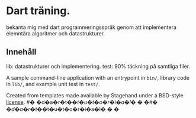 # Dart träning.

bekanta mig med dart programmeringsspråk genom att implementera elemntära algoritmer och datastrukturer.

## Innehåll

lib: datastrukturer och implementering.
test: 90% täckning på samtliga filer. 




A sample command-line application with an entrypoint in `bin/`, library code
in `lib/`, and example unit test in `test/`.

Created from templates made available by Stagehand under a BSD-style
[license](https://github.com/dart-lang/stagehand/blob/master/LICENSE).
#� �d�a�r�t�_�t�u�t�o�r�i�a�l�
�
�#� �d�a�r�t�_�t�u�t�o�r�i�a�l�
�
�
